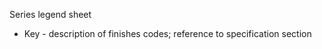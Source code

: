 <span class="caps">Series legend sheet</span>

- Key - description of finishes codes; reference to specification section
